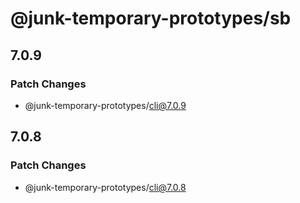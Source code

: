 # @junk-temporary-prototypes/sb

## 7.0.9

### Patch Changes

- @junk-temporary-prototypes/cli@7.0.9

## 7.0.8

### Patch Changes

- @junk-temporary-prototypes/cli@7.0.8
